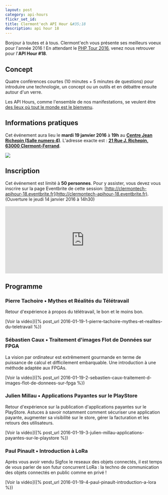 ```yaml
---
layout: post
category: api-hours
flickr_set_id:
title: Clermont'ech API Hour &#35;18
description: api hour 18
---
```




Bonjour à toutes et à tous. Clermont'ech vous présente ses meilleurs voeux pour
l'année 2016 ! En attendant le [PHP Tour
2016](http://clermontech.org/blog-posts/phptour-2016-a-clermont-ferrand.html),
venez nous retrouver pour l'**API Hour #18**.

## Concept

Quatre conférences courtes (10 minutes + 5 minutes de questions) pour
introduire une technologie, un concept ou un outils et en débattre ensuite
autour d'un verre.

Les API Hours, comme l'ensemble de nos manifestations, se veulent être [des
lieux où tout le monde est le bienvenu](/code-of-conduct.html).

## Informations pratiques

Cet événement aura lieu le **mardi 19 janvier 2016** à **19h** au [**Centre Jean
Richepin (Salle numero
4)**](http://www.clermont-ferrand.fr/+-Centre-Richepin-+.html).  L'adresse
exacte est : [**21 Rue J. Richepin, 63000
Clermont-Ferrand**](https://goo.gl/maps/MFBp4).

[![](http://maps.googleapis.com/maps/api/staticmap?size=600x400&sensor=false&markers=color:red|45.7814505,3.0853451)](https://goo.gl/maps/MFBp4)

## Inscription

Cet événement est limité à **50 personnes**.  Pour y assister, vous devez vous
inscrire sur la page Eventbrite de cette session:
[http://clermontech-apihour-18.eventbrite.fr](http://clermontech-apihour-18.eventbrite.fr).
(Ouverture le jeudi 14 janvier 2016 à 14h30)


<iframe src="http://www.eventbrite.com/tickets-external?eid=20730371098&amp;ref=etckt&amp;v=2" frameborder="0" height="214" width="100%" vspace="0" hspace="0" marginheight="5" marginwidth="5" scrolling="auto" allowtransparency="true">Clermont'ech Eventbrite</iframe>


## Programme

### Pierre Tachoire • Mythes et Réalités du Télétravail

Retour d'expérience à propos du télétravail, le bon et le moins bon.

[Voir la vidéo]({% post_url 2016-01-19-1-pierre-tachoire-mythes-et-realites-du-teletravail %})

### Sébastien Caux • Traitement d'images Flot de Données sur FPGA

La vision par ordinateur est extrêmement gourmande en terme de puissance de
calcul et difficilement embarquable. Une introduction à une méthode adaptée aux
FPGAs.

[Voir la vidéo]({% post_url 2016-01-19-2-sebastien-caux-traitement-d-images-flot-de-donnees-sur-fpga %})

### Julien Millau • Applications Payantes sur le PlayStore

Retour d'expérience sur la publication d'applications payantes sur le PlayStore.
Astuces à savoir notamment comment sécuriser une application payante, augmenter
sa visibilité sur le store, gérer la facturation et les retours des
utilisateurs.

[Voir la vidéo]({% post_url 2016-01-19-3-julien-millau-applications-payantes-sur-le-playstore %})

### Paul Pinault • Introduction à LoRa

Après vous avoir vendu Sigfox le reseaux des objets connectés, il est temps de
vous parler de son futur concurrent LoRa : la techno de communication des objets
connectés en public comme en privé !

[Voir la vidéo]({% post_url 2016-01-19-4-paul-pinault-introduction-a-lora %})
